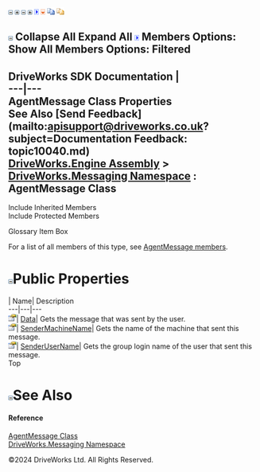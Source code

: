 ![](dotnetimages/collapse.gif) ![](dotnetimages/expand.gif) ![](dotnetimages/collapse.gif) ![](dotnetimages/expand.gif) ![](dotnetimages/drpdown.gif) ![](dotnetimages/drpdown_orange.gif) ![](dotnetimages/copycode.gif) ![](dotnetimages/copycodeHighlight.gif)

![](dotnetimages/collapse.gif) Collapse All Expand All ![](dotnetimages/drpdown.gif) Members Options: Show All  Members Options: Filtered   
---  
DriveWorks SDK Documentation  |   
---|---  
AgentMessage Class Properties   
See Also [Send Feedback](mailto:apisupport@driveworks.co.uk?subject=Documentation Feedback: topic10040.md)  
[DriveWorks.Engine Assembly](topic2156.md) > [DriveWorks.Messaging Namespace](topic10038.md) : AgentMessage Class  
---  
  
Include Inherited Members    
Include Protected Members    


Glossary Item Box

For a list of all members of this type, see [AgentMessage members](topic10041.md).

# ![](dotnetimages/collapse.gif)Public Properties

| Name| Description  
---|---|---  
![Public Property](dotnetimages/publicProperty.gif)| [Data](topic10046.md)| Gets the message that was sent by the user.   
![Public Property](dotnetimages/publicProperty.gif)| [SenderMachineName](topic10047.md)| Gets the name of the machine that sent this message.   
![Public Property](dotnetimages/publicProperty.gif)| [SenderUserName](topic10048.md)| Gets the group login name of the user that sent this message.   
Top

# ![](dotnetimages/collapse.gif)See Also

#### Reference

[AgentMessage Class](topic10040.md)   
[DriveWorks.Messaging Namespace](topic10038.md)

©2024 DriveWorks Ltd. All Rights Reserved.
